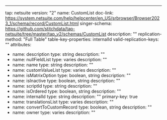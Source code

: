 ---
tap: netsuite
version: "2"
name: CustomList
doc-link: https://system.netsuite.com/help/helpcenter/en_US/srbrowser/Browser2023_1/schema/record/CustomList.html
singer-schema: https://github.com/stitchdata/tap-netsuite/tree/master/tap_v2/schemas/CustomList
description: ""
replication-method: "Full Table"
table-key-properties: internalId
valid-replication-keys: ""
attributes:
- name: description
  type: string
  description: ""
- name: nullFieldList
  type: varies
  description: ""
- name: name
  type: string
  description: ""
- name: customValueList
  type: varies
  description: ""
- name: isMatrixOption
  type: boolean, string
  description: ""
- name: isInactive
  type: boolean, string
  description: ""
- name: scriptId
  type: string
  description: ""
- name: isOrdered
  type: boolean, string
  description: ""
- name: internalId
  type: string
  description: ""
  primary-key: true
- name: translationsList
  type: varies
  description: ""
- name: convertToCustomRecord
  type: boolean, string
  description: ""
- name: owner
  type: varies
  description: ""
